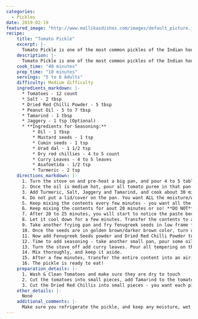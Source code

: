 ```yaml
--- 
categories:
  - Pickles
date: 2019-02-19
featured_image: "http://www.mallikasdishes.com/images/default_picture.jpg"
recipe:
    title: "Tomato Pickle"
    excerpt: |-
      Tomato Pickle is one of the most common pickles of the Indian household, and when prepared right, it really wakes up your taste buds!
    description: |-
      Tomato Pickle is one of the most common pickles of the Indian household, and when prepared right, it really wakes up your taste buds! It it a pickle that can last very long time and the spice levels can be adjusted. Like many Indian foods, it has a bit of everything - spiciness, sourness, sweetness and enough salt to preserve it for long time!
    cook_time: "40 minutes"
    prep_time: "10 minutes"
    servings: "5 to 6 Adults"
    difficulty: Medium difficulty
    ingredients_markdown: |-
      * Tomatoes - 12 count
      * Salt - 2 tbsp
      * Dried Red Chilli Powder - 5 tbsp
      * Peanut Oil - 5 to 7 tbsp
      * Tamarind - 1 tbsp
      * Jaggery - 1 tsp (Optional)
      * **Ingredients for Seasoning:**
          * Oil - 1 tbsp
          * Mustard seeds - 1 tsp
          * Cumin seeds - 1 tsp
          * Urad dal - 1 1/2 tsp
          * Dry red chillies - 4 to 5 count
          * Curry Leaves - 4 to 5 leaves
          * Asafoetida - 1/2 tsp
          * Turmeric - 2 tsp
    directions_markdown: |-
      1. Turn the stove on and pre-heat a big pan, and pour 4 to 5 table spoons of oil 
      2. Once the oil is medium hot, pour all tomato puree in that pan very carefully. Be very careful with the hot oil!
      3. Add Turmeric, Salt, Jaggery and Tamarind, and cook about 30 minutes in medium frame. 
      4. Do not put a lid/cover on the pan. You want ALL the moisture/water from the tomatoes to completely evaporate! This is a critical step, as the longevty depends on how much moisture is left in the puree!
      5. Keep mixing the contents every few minutes - you want all the puree to cook evenly - not just the bottom part.
      6. Keep mixing the contents for aout 20 minutes or so! **DO NOT** cut corners here! You want all the moisture to evaporate and puree to be a thick paste!
      7. After 20 to 25 minutes, you will start to notice the paste becomes much thicker, and that's when you want to turn the stove off. 
      8. Let it cool down for a few minutes. Transfer the contents to another dish.
      9. Take another frying pan and fry fenugreek seeds in low frame **without oil** until the seeds turn into golden brown/dark brown color. 
      10. Once the seeds are in golden brown/darker brown color, turn off the stove, let it cool. After that, blend it into a fine powder.
      11. Now add Fenugreek Seeds powder and Dried Red Chilli Powder to the the Tomato paste that you made earlier
      12. Time to add seasoning - take another small pan, pour some oil and turn on heat, and once the oil is hot enough, add Mustard Seeds, Cumim Seeds, Curry Leaves, Urad Dal, Red Chillies pieces, Asafoetida.
      13. Turn the stove off add curry leaves. Pour all tempering on the tomato pickle.
      14. Mix thoroughly, and keep it aside.
      15. After a few minutes, transfer the entire content into an air-tight container.
      16. The pickle is ready to eat!  
    preparation_details: |-
      1. Wash & Clean Tomatoes and make sure they are dry to touch
      2. Cut the tomatoes into small pieces, add Tamarind to the tomato pieces and make a fine puree by putting into a blender.
      3. Cut the Dried Red Chillis into small pieces - you want each piece to be about an inch long
    other_details: |-
      None
    additional_comments: |-
      Make sure you refrigerate the pickle, and keep any moisture, wet spoons away!
---
```

